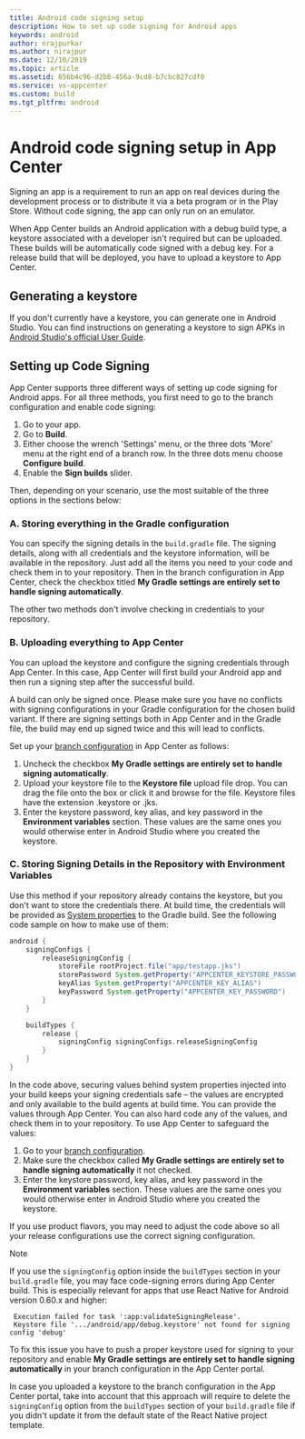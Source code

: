 ```yaml
---
title: Android code signing setup
description: How to set up code signing for Android apps
keywords: android
author: nrajpurkar
ms.author: nirajpur
ms.date: 12/10/2019
ms.topic: article
ms.assetid: 656b4c96-d2b8-456a-9cd8-b7cbc827cdf0
ms.service: vs-appcenter
ms.custom: build
ms.tgt_pltfrm: android
---
```


# Android code signing setup in App Center

Signing an app is a requirement to run an app on real devices during the development process or to distribute it via a beta program or in the Play Store. Without code signing, the app can only run on an emulator.

When App Center builds an Android application with a debug build type, a keystore associated with a developer isn't required but can be uploaded. These builds will be automatically code signed with a debug key. For a release build that will be deployed, you have to upload a keystore to App Center.

## Generating a keystore

If you don't currently have a keystore, you can generate one in Android Studio. You can find instructions on generating a keystore to sign APKs in [Android Studio's official User Guide](https://developer.android.com/studio/publish/app-signing.html).

## Setting up Code Signing

App Center supports three different ways of setting up code signing for Android apps. For all three methods, you first need to go to the branch configuration and enable code signing:

1. Go to your app.
2. Go to **Build**.
3. Either choose the wrench 'Settings' menu, or the three dots 'More' menu at the right end of a branch row. In the three dots menu choose **Configure build**.
4. Enable the **Sign builds** slider.

Then, depending on your scenario, use the most suitable of the three options in the sections below:

### A. Storing everything in the Gradle configuration

You can specify the signing details in the `build.gradle` file. The signing details, along with all credentials and the keystore information, will be available in the repository. Just add all the items you need to your code and check them in to your repository. Then in the branch configuration in App Center, check the checkbox titled **My Gradle settings are entirely set to handle signing automatically**.

The other two methods don't involve checking in credentials to your repository.

### B. Uploading everything to App Center

You can upload the keystore and configure the signing credentials through App Center. In this case, App Center will first build your Android app and then run a signing step after the successful build.

A build can only be signed once. Please make sure you have no conflicts with signing configurations in your Gradle configuration for the chosen build variant. If there are signing settings both in App Center and in the Gradle file, the build may end up signed twice and this will lead to conflicts.

Set up your [branch configuration](#setting-up-code-signing) in App Center as follows:

1. Uncheck the checkbox **My Gradle settings are entirely set to handle signing automatically**.
2. Upload your keystore file to the **Keystore file** upload file drop. You can drag the file onto the box or click it and browse for the file. Keystore files have the extension .keystore or .jks.
3. Enter the keystore password, key alias, and key password in the **Environment variables** section. These values are the same ones you would otherwise enter in Android Studio where you created the keystore.

### C. Storing Signing Details in the Repository with Environment Variables

Use this method if your repository already contains the keystore, but you don't want to store the credentials there. At build time, the credentials will be provided as [System properties](https://docs.gradle.org/current/userguide/build_environment.html#sec:gradle_system_properties) to the Gradle build. See the following code sample on how to make use of them:

```groovy
android {
    signingConfigs {
        releaseSigningConfig {
            storeFile rootProject.file("app/testapp.jks")
            storePassword System.getProperty("APPCENTER_KEYSTORE_PASSWORD")
            keyAlias System.getProperty("APPCENTER_KEY_ALIAS")
            keyPassword System.getProperty("APPCENTER_KEY_PASSWORD")
        }
    }

    buildTypes {
        release {
            signingConfig signingConfigs.releaseSigningConfig
        }
    }
}
```

In the code above, securing values behind system properties injected into your build keeps your signing credentials safe – the values are encrypted and only available to the build agents at build time. You can provide the values through App Center. You can also hard code any of the values, and check them in to your repository. To use App Center to safeguard the values:

1. Go to your [branch configuration](#setting-up-code-signing).
2. Make sure the checkbox called **My Gradle settings are entirely set to handle signing automatically** it not checked.
3. Enter the keystore password, key alias, and key password in the **Environment variables** section. These values are the same ones you would otherwise enter in Android Studio where you created the keystore.

If you use product flavors, you may need to adjust the code above so all your release configurations use the correct signing configuration.

> [!NOTE]
> If you use the `signingConfig` option inside the `buildTypes` section in your `build.gradle` file, you may face code-signing errors during App Center build. This is especially relevant for apps that use React Native for Android version 0.60.x and higher:
>
> ```text
>  Execution failed for task ':app:validateSigningRelease'.
>  Keystore file '.../android/app/debug.keystore' not found for signing config 'debug'
> ```
>
> To fix this issue you have to push a proper keystore used for signing to your repository and enable **My Gradle settings are entirely set to handle signing automatically** in your branch configuration in the App Center portal.
>
> In case you uploaded a keystore to the branch configuration in the App Center portal, take into account that this approach will require to delete the `signingConfig` option from the `buildTypes` section of your `build.gradle` file if you didn't update it from the default state of the React Native project template.
